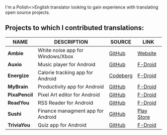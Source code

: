 I'm a Polish<>English translator looking to gain experience with translating open source projects.

Projects to which I contributed translations:
---------------------------------------------------------
| NAME | DESCRIPTION | SOURCE | LINK |
| -------- | -------- | -------- | ---------- |
| **Ambie** | White noise app for Windows/Xbox | [GitHub](https://github.com/jenius-apps/ambie) | [Website](https://ambieapp.com/)
| **Auxio** | Music player for Android | [GitHub](https://github.com/OxygenCobalt/Auxio) | [F-Droid](https://f-droid.org/packages/org.oxycblt.auxio/)
| **Energize** | Calorie tracking app for Android | [Codeberg](https://codeberg.org/epinez/Energize) | [F-Droid](https://f-droid.org/pl/packages/com.flasskamp.energize/)
| **MyBrain** | Productivity app for Android | [GitHub](https://github.com/mhss1/MyBrain) | [F-Droid](https://f-droid.org/packages/com.mhss.app.mybrain/)
| **PixaPencil** | Pixel Art editor for Android |[GitHub](https://github.com/therealbluepandabear/PixaPencil) | [F-Droid](https://f-droid.org/en/packages/com.therealbluepandabear.pixapencil/)
| **ReadYou** | RSS Reader for Android | [GitHub](https://github.com/Ashinch/ReadYou) | [F-Droid](https://f-droid.org/packages/me.ash.reader/)
| **Sushi** | Finance managment app for Android | [GitHub](https://github.com/maciej-klupp/sushi) | [Play Store](https://play.google.com/store/apps/details?id=com.jerameeldelosreyes.sushi)
| **TriviaYou** | Quiz app for Android | [GitHub](https://github.com/Bnyro/TriviaYou) | [F-Droid](https://f-droid.org/packages/com.bnyro.trivia/)
